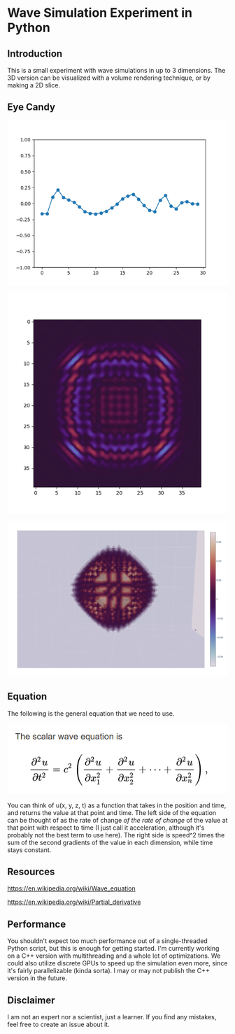 # Wave Simulation Experiment in Python

## Introduction

This is a small experiment with wave simulations in up to 3 dimensions. The 3D version can be visualized with a volume rendering technique, or by making a 2D slice.

## Eye Candy

![Screenshot](images/screenshot-1.png)

![Screenshot](images/screenshot-2.png)

![Screenshot](images/screenshot-3.png)

## Equation

The following is the general equation that we need to use.

![Equation](images/equation.png)

You can think of u(x, y, z, t) as a function that takes in the position and time, and returns the value at that point and time. The left side of the equation can be thought of as the rate of change *of the rate of change* of the value at that point with respect to time (I just call it acceleration, although it's probably not the best term to use here). The right side is speed^2 times the sum of the second gradients of the value in each dimension, while time stays constant.

## Resources

https://en.wikipedia.org/wiki/Wave_equation

https://en.wikipedia.org/wiki/Partial_derivative

## Performance

You shouldn't expect too much performance out of a single-threaded Python script, but this is enough for getting started. I'm currently working on a C++ version with multithreading and a whole lot of optimizations. We could also utilize discrete GPUs to speed up the simulation even more, since it's fairly parallelizable (kinda sorta). I may or may not publish the C++ version in the future.

## Disclaimer

I am not an expert nor a scientist, just a learner. If you find any mistakes, feel free to create an issue about it.
